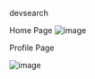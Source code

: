   d e v s e a r c h 

 Home Page 
 ![image](https://github.com/user-attachments/assets/230b7669-0c25-48a7-9722-d1c59cfd61d7)

 Profile Page

 ![image](https://github.com/user-attachments/assets/66a73a90-47be-42d6-8bce-459f18ba529b)

